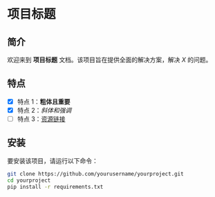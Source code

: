 # 项目标题

## 简介
欢迎来到 **项目标题** 文档。该项目旨在提供全面的解决方案，解决 *X* 的问题。

## 特点
- [x] 特点 1：**粗体且重要**
- [x] 特点 2：*斜体和强调*
- [ ] 特点 3：[资源链接](https://example.com)

## 安装
要安装该项目，请运行以下命令：

```bash
git clone https://github.com/yourusername/yourproject.git
cd yourproject
pip install -r requirements.txt
